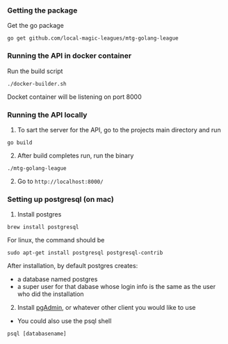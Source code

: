 ### Getting the package
Get the go package
```
go get github.com/local-magic-leagues/mtg-golang-league
```

### Running the API in docker container
Run the build script
```
./docker-builder.sh
```
Docket container will be listening on port 8000

### Running the API locally
1. To sart the server for the API, go to the projects main directory and run
```
go build
```
2. After build completes run, run the binary
```
./mtg-golang-league
```
2. Go to `http://localhost:8000/`

### Setting up postgresql (on mac)
1. Install postgres

```
brew install postgresql
```
For linux, the command should be
```
sudo apt-get install postgresql postgresql-contrib
```

After installation, by default postgres creates:
- a database named postgres
- a super user for that dabase whose login info is the same as the user who did the installation
2. Install [pgAdmin](https://www.pgadmin.org/), or whatever other client you would like to use 
- You could also use the psql shell 
```
psql [databasename]
```


